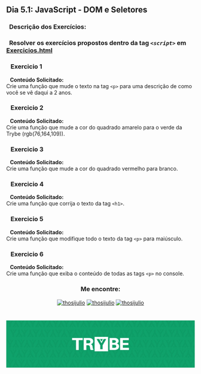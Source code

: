 ## Dia 5.1: JavaScript - DOM e Seletores

### &nbsp; Descrição dos Exercícios:

### &nbsp; Resolver os exercícios propostos dentro da tag *****`<script>`***** em [Exercicios.html](https://github.com/thosijulio/trybe-exercises/blob/exercises/5.1/1.INTRODUCAO/BLOCO_05/DIA_01/exercicios.html)

### &nbsp;&nbsp; Exercicio 1
  <b>&nbsp;&nbsp;&nbsp;Conteúdo Solicitado: </b> <br> 
Crie uma função que mude o texto na tag `<p>` para uma descrição de como você se vê daqui a 2 anos. <br>

### &nbsp;&nbsp; Exercicio 2
  <b>&nbsp;&nbsp;&nbsp;Conteúdo Solicitado: </b> <br> 
Crie uma função que mude a cor do quadrado amarelo para o verde da Trybe (rgb(76,164,109)). <br>

### &nbsp;&nbsp; Exercicio 3
  <b>&nbsp;&nbsp;&nbsp;Conteúdo Solicitado: </b> <br> 
Crie uma função que mude a cor do quadrado vermelho para branco. <br>

### &nbsp;&nbsp; Exercicio 4
  <b>&nbsp;&nbsp;&nbsp;Conteúdo Solicitado: </b> <br> 
Crie uma função que corrija o texto da tag `<h1>`. <br>

### &nbsp;&nbsp; Exercicio 5
  <b>&nbsp;&nbsp;&nbsp;Conteúdo Solicitado: </b> <br> 
Crie uma função que modifique todo o texto da tag `<p>` para maiúsculo. <br>

### &nbsp;&nbsp; Exercicio 6
  <b>&nbsp;&nbsp;&nbsp;Conteúdo Solicitado: </b> <br> 
Crie uma função que exiba o conteúdo de todas as tags `<p>` no console. <br>


<h3 align=center>Me encontre:</h3>

<p align=center>
<a href="https://www.linkedin.com/in/thosijulio/" target="blank"><img align="center" src="https://cdn.jsdelivr.net/npm/simple-icons@3.0.1/icons/linkedin.svg" alt="thosijulio" height="20" width="20" /></a>
<a href="https://www.github.com/thosijulio/" target="blank"><img align="center" src="https://cdn.jsdelivr.net/npm/simple-icons@3.0.1/icons/github.svg" alt="thosijulio" height="20" width="20" /></a>
<a href="https://www.instagram.com/thosijulio" target="blank"><img align="center" src="https://cdn.jsdelivr.net/npm/simple-icons@3.0.1/icons/instagram.svg" alt="thosijulio" height="20" width="20" /></a>
 </p>
 
 <h1 align="center">
    <img alt="Trybe" src="https://github.com/thosijulio/trybe-exercises/blob/main/trybe_logo.jpeg" />
</h1>
